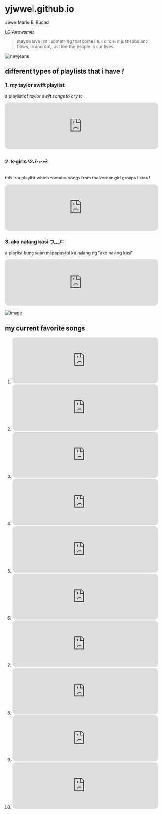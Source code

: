 # yjwwel.github.io

Jewel Marie B. Bucad

LG *Arrowsmith*

>maybe love isn't something that comes full circle. it just ebbs and flows, in and out, just like the people in our lives.

![ newjeans ](https://pbs.twimg.com/media/FmhFhvAaAAE4lXW?format=jpg&name=large)

## different types of playlists that i have *!*

### 1. my taylor swift playlist
a playlist of *taylor swift songs to cry to*
<iframe style="border-radius:12px" src="https://open.spotify.com/embed/playlist/7uzoxv6iBVdIuG2b9FWQJY?utm_source=generator" width="100%" height="152" frameBorder="0" allowfullscreen="" allow="autoplay; clipboard-write; encrypted-media; fullscreen; picture-in-picture" loading="lazy"></iframe>


### 2. k-girls ♡˖꒰ᵕ༚ᵕ⑅꒱
this is a playlist which contains songs from the korean girl groups i stan !
<iframe style="border-radius:12px" src="https://open.spotify.com/embed/playlist/2q8l9zqn3hKYCH5YY7CWDh?utm_source=generator" width="100%" height="152" frameBorder="0" allowfullscreen="" allow="autoplay; clipboard-write; encrypted-media; fullscreen; picture-in-picture" loading="lazy"></iframe>


### 3. ako nalang kasi つ﹏⊂
a playlist kung saan mapapasabi ka nalang ng "ako nalang kasi" 
<iframe style="border-radius:12px" src="https://open.spotify.com/embed/playlist/17cwpaHocQ9UaYZG5g7fa3?utm_source=generator" width="100%" height="152" frameBorder="0" allowfullscreen="" allow="autoplay; clipboard-write; encrypted-media; fullscreen; picture-in-picture" loading="lazy"></iframe>

![image](https://user-images.githubusercontent.com/122426706/212587560-f85496fd-4ba0-4223-853d-5e544a12f2bd.png)
## my current favorite songs 
1. <iframe style="border-radius:12px" src="https://open.spotify.com/embed/track/5jQI2r1RdgtuT8S3iG8zFC?utm_source=generator" width="100%" height="152" frameBorder="0" allowfullscreen="" allow="autoplay; clipboard-write; encrypted-media; fullscreen; picture-in-picture" loading="lazy"></iframe>
2. <iframe style="border-radius:12px" src="https://open.spotify.com/embed/track/0VE4kBnHJUgtMf0dy6DRmW?utm_source=generator" width="100%" height="152" frameBorder="0" allowfullscreen="" allow="autoplay; clipboard-write; encrypted-media; fullscreen; picture-in-picture" loading="lazy"></iframe>
3. <iframe style="border-radius:12px" src="https://open.spotify.com/embed/track/41P6Tnd8KIHqON0QIydx6a?utm_source=generator" width="100%" height="152" frameBorder="0" allowfullscreen="" allow="autoplay; clipboard-write; encrypted-media; fullscreen; picture-in-picture" loading="lazy"></iframe>
4. <iframe style="border-radius:12px" src="https://open.spotify.com/embed/track/18828cEHUmNlNf6FdcAnLI?utm_source=generator" width="100%" height="152" frameBorder="0" allowfullscreen="" allow="autoplay; clipboard-write; encrypted-media; fullscreen; picture-in-picture" loading="lazy"></iframe>
5. <iframe style="border-radius:12px" src="https://open.spotify.com/embed/track/32XaqPVTVkkuOiOPQZ3SpA?utm_source=generator" width="100%" height="152" frameBorder="0" allowfullscreen="" allow="autoplay; clipboard-write; encrypted-media; fullscreen; picture-in-picture" loading="lazy"></iframe>
6. <iframe style="border-radius:12px" src="https://open.spotify.com/embed/track/1fDFHXcykq4iw8Gg7s5hG9?utm_source=generator" width="100%" height="152" frameBorder="0" allowfullscreen="" allow="autoplay; clipboard-write; encrypted-media; fullscreen; picture-in-picture" loading="lazy"></iframe>
7. <iframe style="border-radius:12px" src="https://open.spotify.com/embed/track/6MpCaSIOfqBqbMED4kXgNY?utm_source=generator" width="100%" height="152" frameBorder="0" allowfullscreen="" allow="autoplay; clipboard-write; encrypted-media; fullscreen; picture-in-picture" loading="lazy"></iframe>
8. <iframe style="border-radius:12px" src="https://open.spotify.com/embed/track/3jfZ9M23l0L7RxzYMTgBTv?utm_source=generator" width="100%" height="152" frameBorder="0" allowfullscreen="" allow="autoplay; clipboard-write; encrypted-media; fullscreen; picture-in-picture" loading="lazy"></iframe>
9. <iframe style="border-radius:12px" src="https://open.spotify.com/embed/track/5K9tfeoiztw94dyWzF39jq?utm_source=generator" width="100%" height="152" frameBorder="0" allowfullscreen="" allow="autoplay; clipboard-write; encrypted-media; fullscreen; picture-in-picture" loading="lazy"></iframe>
10. <iframe style="border-radius:12px" src="https://open.spotify.com/embed/track/1tC2PLqLeJXt0VlgOYpc6m?utm_source=generator" width="100%" height="152" frameBorder="0" allowfullscreen="" allow="autoplay; clipboard-write; encrypted-media; fullscreen; picture-in-picture" loading="lazy"></iframe>
